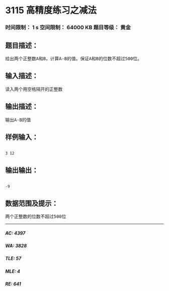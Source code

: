 # 3115 高精度练习之减法   
### 时间限制： 1 s     空间限制： 64000 KB     题目等级： 黄金  
## 题目描述：  

<pre>
给出两个正整数A和B，计算A-B的值。保证A和B的位数不超过500位。
</pre>
  
  
## 输入描述：  

<pre>
读入两个用空格隔开的正整数
</pre>
  
  
## 输出描述：  

<pre>
输出A-B的值
</pre>
  
  
## 样例输入：  

<pre><code>
3 12
</code></pre>
  
  
## 输出输出：  

<pre><code>
-9
</code></pre>
  
  
## 数据范围及提示：  

<pre>
两个正整数的位数不超过500位
</pre>
  
  
***  

##### AC: 4397  
##### WA: 3828  
##### TLE: 57  
##### MLE: 4  
##### RE: 641  
